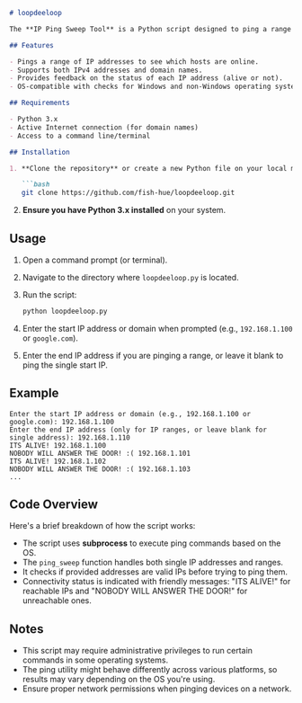 ```markdown
# loopdeeloop

The **IP Ping Sweep Tool** is a Python script designed to ping a range of IP addresses or a single IP/domain to check for connectivity. It can be used to swiftly determine which devices on a network are active and responding.

## Features

- Pings a range of IP addresses to see which hosts are online.
- Supports both IPv4 addresses and domain names.
- Provides feedback on the status of each IP address (alive or not).
- OS-compatible with checks for Windows and non-Windows operating systems.

## Requirements

- Python 3.x
- Active Internet connection (for domain names)
- Access to a command line/terminal

## Installation

1. **Clone the repository** or create a new Python file on your local machine:

   ```bash
   git clone https://github.com/fish-hue/loopdeeloop.git
   ```

   2. **Ensure you have Python 3.x installed** on your system.

## Usage

1. Open a command prompt (or terminal).
2. Navigate to the directory where `loopdeeloop.py` is located.
3. Run the script:

   ```bash
   python loopdeeloop.py
   ```

4. Enter the start IP address or domain when prompted (e.g., `192.168.1.100` or `google.com`).
5. Enter the end IP address if you are pinging a range, or leave it blank to ping the single start IP.

## Example

```plaintext
Enter the start IP address or domain (e.g., 192.168.1.100 or google.com): 192.168.1.100
Enter the end IP address (only for IP ranges, or leave blank for single address): 192.168.1.110
ITS ALIVE! 192.168.1.100
NOBODY WILL ANSWER THE DOOR! :( 192.168.1.101
ITS ALIVE! 192.168.1.102
NOBODY WILL ANSWER THE DOOR! :( 192.168.1.103
...
```

## Code Overview

Here's a brief breakdown of how the script works:

- The script uses **subprocess** to execute ping commands based on the OS.
- The `ping_sweep` function handles both single IP addresses and ranges.
- It checks if provided addresses are valid IPs before trying to ping them.
- Connectivity status is indicated with friendly messages: "ITS ALIVE!" for reachable IPs and "NOBODY WILL ANSWER THE DOOR!" for unreachable ones.

## Notes

- This script may require administrative privileges to run certain commands in some operating systems.
- The ping utility might behave differently across various platforms, so results may vary depending on the OS you're using.
- Ensure proper network permissions when pinging devices on a network.

```
